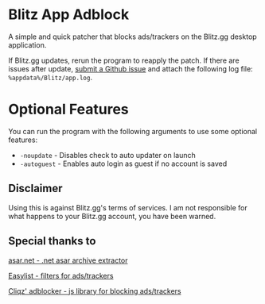 # Blitz App Adblock

A simple and quick patcher that blocks ads/trackers on the Blitz.gg desktop application.

If Blitz.gg updates, rerun the program to reapply the patch. If there are issues after update, [submit a Github issue](https://github.com/lulzsun/blitz-app-adblock/issues/new) and attach the following log file: `%appdata%/Blitz/app.log`.

# Optional Features

You can run the program with the following arguments to use some optional features:

- `-noupdate` - Disables check to auto updater on launch
- `-autoguest` - Enables auto login as guest if no account is saved

## Disclaimer

Using this is against Blitz.gg's terms of services. I am not responsible for what happens to your Blitz.gg account, you have been warned.

## Special thanks to

[asar.net - .net asar archive extractor](https://github.com/Jiiks/asar.net)

[Easylist - filters for ads/trackers](https://easylist.to/pages/about.html)

[Cliqz' adblocker - js library for blocking ads/trackers](https://github.com/cliqz-oss/adblocker)

